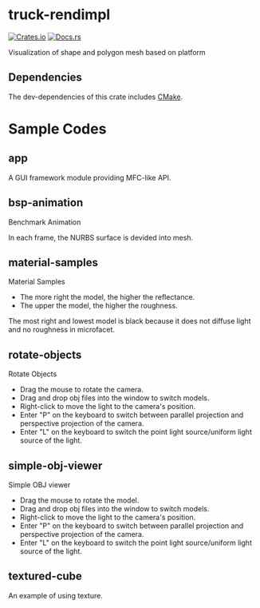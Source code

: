 # truck-rendimpl
[![Crates.io](https://img.shields.io/crates/v/truck-rendimpl.svg)](https://crates.io/crates/truck-rendimpl) [![Docs.rs](https://docs.rs/truck-rendimpl/badge.svg)](https://docs.rs/truck-rendimpl)

Visualization of shape and polygon mesh based on platform
## Dependencies
The dev-dependencies of this crate includes [CMake](https://cmake.org).

# Sample Codes
## app
A GUI framework module providing MFC-like API.
## bsp-animation
Benchmark Animation

In each frame, the NURBS surface is devided into mesh.
## material-samples
Material Samples
- The more right the model, the higher the reflectance.
- The upper the model, the higher the roughness.

The most right and lowest model is black because it does not diffuse light
and no roughness in microfacet.
## rotate-objects
Rotate Objects
- Drag the mouse to rotate the camera.
- Drag and drop obj files into the window to switch models.
- Right-click to move the light to the camera's position.
- Enter "P" on the keyboard to switch between parallel projection and perspective projection of the camera.
- Enter "L" on the keyboard to switch the point light source/uniform light source of the light.
## simple-obj-viewer
Simple OBJ viewer
- Drag the mouse to rotate the model.
- Drag and drop obj files into the window to switch models.
- Right-click to move the light to the camera's position.
- Enter "P" on the keyboard to switch between parallel projection and perspective projection of the camera.
- Enter "L" on the keyboard to switch the point light source/uniform light source of the light.
## textured-cube
An example of using texture.
